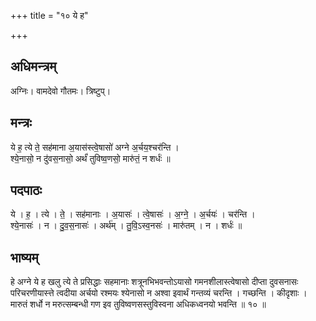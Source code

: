 +++
title = "१० ये ह"

+++
## अधिमन्त्रम्
अग्निः। वामदेवो गौतमः। त्रिष्टुप्।

## मन्त्रः
ये ह॒ त्ये ते॒ सह॑माना अ॒यास॑स्त्वे॒षासो॑ अग्ने अ॒र्चय॒श्चर॑न्ति ।  
श्ये॒नासो॒ न दु॑वस॒नासो॒ अर्थं॑ तुविष्व॒णसो॒ मारु॑तं॒ न शर्धः॑ ॥

## पदपाठः
ये । ह॒ । त्ये । ते॒ । सह॑मानाः । अ॒यासः॑ । त्वे॒षासः॑ । अ॒ग्ने॒ । अ॒र्चयः॑ । चर॑न्ति ।  
श्ये॒नासः॑ । न । दु॒व॒स॒नासः॑ । अर्थ॑म् । तु॒वि॒ऽस्व॒नसः॑ । मारु॑तम् । न । शर्धः॑ ॥

## भाष्यम्
हे अग्ने ये ह खलु त्ये ते प्रसिद्धाः सहमानाः शत्रूनभिभवन्तोऽयासो गमनशीलास्त्वेषासो दीप्ता दुवसनासः परिचरणीयास्त्ते त्वदीया अर्चयो रश्मयः श्येनासो न अश्वा इवार्थं गन्तव्यं चरन्ति । गच्छन्ति । कीदृशाः । मारुतं शर्धो न मरुत्सम्बन्धी गण इव तुविष्वणसस्तुविस्वना अधिकध्वनयो भवन्ति ॥ १० ॥